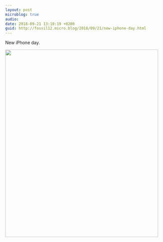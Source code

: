 ```yaml
---
layout: post
microblog: true
audio: 
date: 2018-09-21 13:10:19 +0200
guid: http://fossil12.micro.blog/2018/09/21/new-iphone-day.html
---
```

New iPhone day. 

<img src="http://fossil12.micro.blog/uploads/2018/ec54c801fe.jpg" width="489" height="600" />
